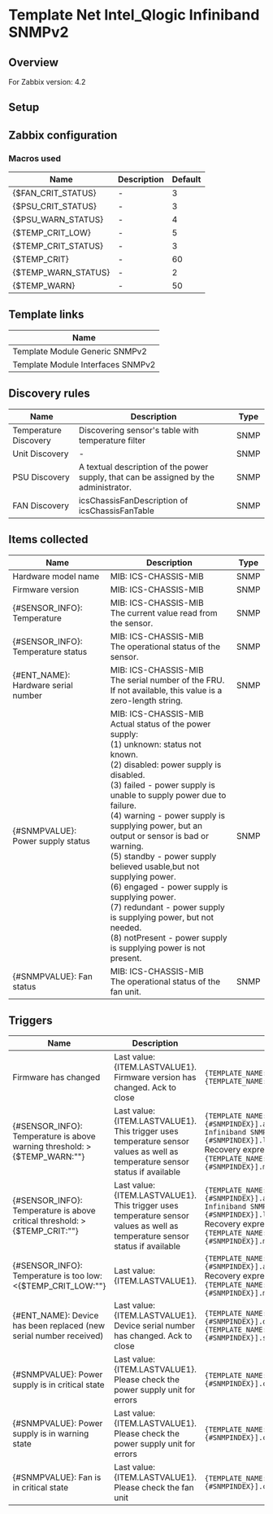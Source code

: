 
# Template Net Intel_Qlogic Infiniband SNMPv2

## Overview

For Zabbix version: 4.2  

## Setup


## Zabbix configuration


### Macros used

|Name|Description|Default|
|----|-----------|-------|
|{$FAN_CRIT_STATUS}|-|3|
|{$PSU_CRIT_STATUS}|-|3|
|{$PSU_WARN_STATUS}|-|4|
|{$TEMP_CRIT_LOW}|-|5|
|{$TEMP_CRIT_STATUS}|-|3|
|{$TEMP_CRIT}|-|60|
|{$TEMP_WARN_STATUS}|-|2|
|{$TEMP_WARN}|-|50|

## Template links

|Name|
|----|
|Template Module Generic SNMPv2|
|Template Module Interfaces SNMPv2|

## Discovery rules

|Name|Description|Type|
|----|-----------|----|
|Temperature Discovery|Discovering sensor's table with temperature filter|SNMP|
|Unit Discovery|-|SNMP|
|PSU Discovery|A textual description of the power supply, that can be assigned by the administrator.|SNMP|
|FAN Discovery|icsChassisFanDescription of icsChassisFanTable|SNMP|

## Items collected

|Name|Description|Type|
|----|-----------|----|
|Hardware model name|MIB: ICS-CHASSIS-MIB</br>|SNMP|
|Firmware version|MIB: ICS-CHASSIS-MIB</br>|SNMP|
|{#SENSOR_INFO}: Temperature|MIB: ICS-CHASSIS-MIB</br>The current value read from the sensor.|SNMP|
|{#SENSOR_INFO}: Temperature status|MIB: ICS-CHASSIS-MIB</br>The operational status of the sensor.|SNMP|
|{#ENT_NAME}: Hardware serial number|MIB: ICS-CHASSIS-MIB</br>The serial number of the FRU.  If not available, this value is a zero-length string.|SNMP|
|{#SNMPVALUE}: Power supply status|MIB: ICS-CHASSIS-MIB</br>Actual status of the power supply:</br>(1) unknown: status not known.</br>(2) disabled: power supply is disabled.</br>(3) failed - power supply is unable to supply power due to failure.</br>(4) warning - power supply is supplying power, but an output or sensor is bad or warning.</br>(5) standby - power supply believed usable,but not supplying power.</br>(6) engaged - power supply is supplying power.</br>(7) redundant - power supply is supplying power, but not needed.</br>(8) notPresent - power supply is supplying power is not present.|SNMP|
|{#SNMPVALUE}: Fan status|MIB: ICS-CHASSIS-MIB</br>The operational status of the fan unit.|SNMP|


## Triggers

|Name|Description|Expression|Severity|
|----|-----------|----|----|
|Firmware has changed|Last value: {ITEM.LASTVALUE1}.</br>Firmware version has changed. Ack to close|`{TEMPLATE_NAME:system.hw.firmware.diff()}=1 and {TEMPLATE_NAME:system.hw.firmware.strlen()}>0`|INFO|
|{#SENSOR_INFO}: Temperature is above warning threshold: >{$TEMP_WARN:""}|Last value: {ITEM.LASTVALUE1}.</br>This trigger uses temperature sensor values as well as temperature sensor status if available|`{TEMPLATE_NAME:sensor.temp.value[icsChassisSensorSlotValue.{#SNMPINDEX}].avg(5m)}>{$TEMP_WARN:""} or {Template Net Intel_Qlogic Infiniband SNMPv2:sensor.temp.status[icsChassisSensorSlotOperStatus.{#SNMPINDEX}].last(0)}={$TEMP_WARN_STATUS}`</br>Recovery expression: `{TEMPLATE_NAME:sensor.temp.value[icsChassisSensorSlotValue.{#SNMPINDEX}].max(5m)}<{$TEMP_WARN:""}-3`|WARNING|
|{#SENSOR_INFO}: Temperature is above critical threshold: >{$TEMP_CRIT:""}|Last value: {ITEM.LASTVALUE1}.</br>This trigger uses temperature sensor values as well as temperature sensor status if available|`{TEMPLATE_NAME:sensor.temp.value[icsChassisSensorSlotValue.{#SNMPINDEX}].avg(5m)}>{$TEMP_CRIT:""} or {Template Net Intel_Qlogic Infiniband SNMPv2:sensor.temp.status[icsChassisSensorSlotOperStatus.{#SNMPINDEX}].last(0)}={$TEMP_CRIT_STATUS}`</br>Recovery expression: `{TEMPLATE_NAME:sensor.temp.value[icsChassisSensorSlotValue.{#SNMPINDEX}].max(5m)}<{$TEMP_CRIT:""}-3`|HIGH|
|{#SENSOR_INFO}: Temperature is too low: <{$TEMP_CRIT_LOW:""}|Last value: {ITEM.LASTVALUE1}.|`{TEMPLATE_NAME:sensor.temp.value[icsChassisSensorSlotValue.{#SNMPINDEX}].avg(5m)}<{$TEMP_CRIT_LOW:""}`</br>Recovery expression: `{TEMPLATE_NAME:sensor.temp.value[icsChassisSensorSlotValue.{#SNMPINDEX}].min(5m)}>{$TEMP_CRIT_LOW:""}+3`|AVERAGE|
|{#ENT_NAME}: Device has been replaced (new serial number received)|Last value: {ITEM.LASTVALUE1}.</br>Device serial number has changed. Ack to close|`{TEMPLATE_NAME:system.hw.serialnumber[icsChassisSystemUnitFruSerialNumber.{#SNMPINDEX}].diff()}=1 and {TEMPLATE_NAME:system.hw.serialnumber[icsChassisSystemUnitFruSerialNumber.{#SNMPINDEX}].strlen()}>0`|INFO|
|{#SNMPVALUE}: Power supply is in critical state|Last value: {ITEM.LASTVALUE1}.</br>Please check the power supply unit for errors|`{TEMPLATE_NAME:sensor.psu.status[icsChassisPowerSupplyEntry.{#SNMPINDEX}].count(#1,{$PSU_CRIT_STATUS},eq)}=1`|AVERAGE|
|{#SNMPVALUE}: Power supply is in warning state|Last value: {ITEM.LASTVALUE1}.</br>Please check the power supply unit for errors|`{TEMPLATE_NAME:sensor.psu.status[icsChassisPowerSupplyEntry.{#SNMPINDEX}].count(#1,{$PSU_WARN_STATUS},eq)}=1`|WARNING|
|{#SNMPVALUE}: Fan is in critical state|Last value: {ITEM.LASTVALUE1}.</br>Please check the fan unit|`{TEMPLATE_NAME:sensor.fan.status[icsChassisFanOperStatus.{#SNMPINDEX}].count(#1,{$FAN_CRIT_STATUS},eq)}=1`|AVERAGE|



